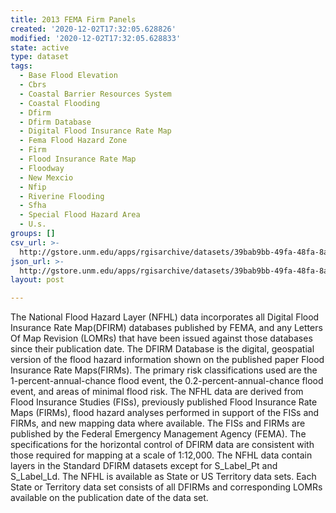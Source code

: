 ```yaml
---
title: 2013 FEMA Firm Panels
created: '2020-12-02T17:32:05.628826'
modified: '2020-12-02T17:32:05.628833'
state: active
type: dataset
tags:
  - Base Flood Elevation
  - Cbrs
  - Coastal Barrier Resources System
  - Coastal Flooding
  - Dfirm
  - Dfirm Database
  - Digital Flood Insurance Rate Map
  - Fema Flood Hazard Zone
  - Firm
  - Flood Insurance Rate Map
  - Floodway
  - New Mexcio
  - Nfip
  - Riverine Flooding
  - Sfha
  - Special Flood Hazard Area
  - U.s.
groups: []
csv_url: >-
  http://gstore.unm.edu/apps/rgisarchive/datasets/39bab9bb-49fa-48fa-8a9f-07554df09cbe/S_FIRM_PAN.derived.csv
json_url: >-
  http://gstore.unm.edu/apps/rgisarchive/datasets/39bab9bb-49fa-48fa-8a9f-07554df09cbe/S_FIRM_PAN.derived.json
layout: post

---
```

 The National Flood Hazard Layer (NFHL) data incorporates all Digital Flood Insurance Rate
Map(DFIRM) databases published by FEMA, and any Letters Of Map Revision (LOMRs) that have been
issued against those databases since their publication date. The DFIRM Database is the digital,
geospatial version of the flood hazard information shown on the published paper Flood Insurance Rate
Maps(FIRMs). The primary risk classifications used are the 1-percent-annual-chance flood event, the
0.2-percent-annual-chance flood event, and areas of minimal flood risk. The NFHL data are derived
from Flood Insurance Studies (FISs), previously published Flood Insurance Rate Maps (FIRMs), flood
hazard analyses performed in support of the FISs and FIRMs, and new mapping data where available.
The FISs and FIRMs are published by the Federal Emergency Management Agency (FEMA). The
specifications for the horizontal control of DFIRM data are consistent with those required for
mapping at a scale of 1:12,000. The NFHL data contain layers in the Standard DFIRM datasets except
for S_Label_Pt and S_Label_Ld. The NFHL is available as State or US Territory data sets. Each State
or Territory data set consists of all DFIRMs and corresponding LOMRs available on the publication
date of the data set. 
